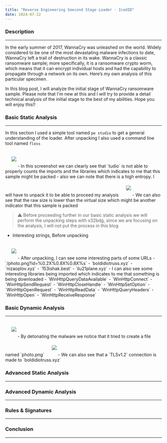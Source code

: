 ```yaml
---
title: "Reverse Engineering Seecond Stage Loader - IcedID"
date: 2024-07-22
---
```



### Description
---

<div src="margin-top: 60px;"></div>

In the early summer of 2017, WannaCry was unleashed on the world. Widely considered to be one of the most devastating malware infections to date, WannaCry left a trail of destruction in its wake. 
WannaCry is a classic ransomware sample; more specifically, it is a ransomware crypto worm, which means that it can encrypt individual hosts and had the capability to propagate through a network on its own.
Here’s my own analysis of this particular specimen.

In this blog post, I will analyze the initial stage of WannaCry ransomware sample. Please note that I'm new at this and I will try to provide a detail technical analysis of the initial stage to the best of my abilities. 
Hope you will enjoy this!!

<div src="margin-bottom: 60px;"></div>


### Basic Static Analysis
---

<div src="margin-top: 60px;"></div>

In this section I used a simple tool named `pe studio` to get a general understanding of the loader. After unpacking I also used a command line tool named `floss`

 <img src="https://b3rg01.github.io/MyBlog/docs/assets/Pasted image 20240716223035.png" style="margin-left: 20px;margin-top: 20px;margin-bottom: 20px;" > 
- In this screenshot we can clearly see that `tudio` is not able to properly counts the imports and the libraries which indicates to me that this sample might be packed
- also we can note that there is a high entropy. I will have to unpack it to be able to proceed my analysis

 <img src="https://b3rg01.github.io/MyBlog/docs/assets/Pasted image 20240716223435.png" style="margin-left: 20px;margin-top: 20px;margin-bottom: 20px;" > 
- We can also see that the raw size is lower than the virtual size which might be another indicator that this sample is packed

  > ⚠️ Before proceeding further in our basic static analysis we will perform the unpacking steps with x32bdg, since we are focusing on the analysis, I will not put the process in this blog

- Interesting strings, Before unpacking
 <img src="https://b3rg01.github.io/MyBlog/docs/assets/Pasted image 20240721140409.png" style="margin-left: 20px;margin-top: 20px;margin-bottom: 20px;" > 
- After unpacking, I can see some interesting parts of some URLs
	- `/photo.png?id=%0.2X%0.8X%0.8X%s`
	- `boldidiotruss.xyz`
	- `nizaoplov.xyz`
	- `153ishak.best`
	- `ilu21plane.xyz`
- I can also see some interesting libraries being imported which indicates to me that something is being downloaded
	- `WinHttpQueryDataAvailable`
	- `WinHttpConnect`
	- `WinHttpSendRequest`
	- `WinHttpCloseHandle`
	- `WinHttpSetOption`
	- `WinHttpOpenRequest`
	- `WinHttpReadData`
	- `WinHttpQueryHeaders`
	- `WinHttpOpen`
	- `WinHttpReceiveResponse`

<div src="margin-bottom: 60px;"></div>

### Basic Dynamic Analysis
---

<div src="margin-top: 60px;"></div>
 <img src="https://b3rg01.github.io/MyBlog/docs/assets/Pasted image 20240717061554.png" style="margin-left: 20px;margin-top: 20px;margin-bottom: 20px;" > 
- By detonating the malware we notice that it tried to create a file named `photo.png`
 <img src="https://b3rg01.github.io/MyBlog/docs/assets/Pasted image 20240717062937.png" style="margin-left: 20px;margin-top: 20px;margin-bottom: 20px;" > 
- We can also see that a `TLSv1.2` connection is made to `boldidiotruss.xyz`




<div src="margin-bottom: 60px;"></div>

### Advanced Static Analysis
---

<div src="margin-top: 60px;"></div>


### Advanced Dynamic Analysis
---

<div src="padding-top: 60px;"></div>


### Rules & Signatures
---

<div src="margin-top: 60px;"></div>


### Conclusion
---

<div src="margin-top: 60px;"></div>


